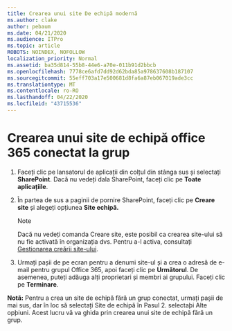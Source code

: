```yaml
---
title: Crearea unui site De echipă modernă
ms.author: clake
author: pebaum
ms.date: 04/21/2020
ms.audience: ITPro
ms.topic: article
ROBOTS: NOINDEX, NOFOLLOW
localization_priority: Normal
ms.assetid: ba35d814-55b8-44e6-a70e-011b91d2bbcb
ms.openlocfilehash: 7778ce6afd7dd92d62bda85a978637608b187107
ms.sourcegitcommit: 55eff703a17e500681d8fa6a87eb067019ade3cc
ms.translationtype: MT
ms.contentlocale: ro-RO
ms.lasthandoff: 04/22/2020
ms.locfileid: "43715536"
---
```

# <a name="create-an-office-365-group-connected-team-site"></a>Crearea unui site de echipă office 365 conectat la grup

1. Faceți clic pe lansatorul de aplicații din colțul din stânga sus și selectați **SharePoint**. Dacă nu vedeți dala SharePoint, faceți clic pe **Toate aplicațiile**.
    
2. În partea de sus a paginii de pornire SharePoint, faceți clic pe **Creare site** și alegeți opțiunea **Site echipă.** 
    
    > [!NOTE]
    > Dacă nu vedeți comanda Creare site, este posibil ca crearea site-ului să nu fie activată în organizația dvs. Pentru a-l activa, consultați [Gestionarea creării site-ului](https://go.microsoft.com/fwlink/?linkid=2009644). 
  
3. Urmați pașii de pe ecran pentru a denumi site-ul și a crea o adresă de e-mail pentru grupul Office 365, apoi faceți clic pe **Următorul**. De asemenea, puteți adăuga alți proprietari și membri ai grupului. Faceți clic pe **Terminare**.
  
 **Notã:** Pentru a crea un site de echipă fără un grup conectat, urmați pașii de mai sus, dar în loc să selectați Site de echipă în Pasul 2. selectaþi Alte opþiuni. Acest lucru vă va ghida prin crearea unui site de echipă fără un grup. 
    

